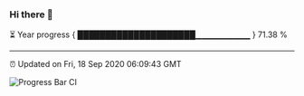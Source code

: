 ### Hi there 👋

⏳ Year progress { █████████████████████▁▁▁▁▁▁▁▁▁ } 71.38 %

---

⏰ Updated on Fri, 18 Sep 2020 06:09:43 GMT

![Progress Bar CI](https://github.com/liununu/liununu/workflows/Progress%20Bar%20CI/badge.svg)

